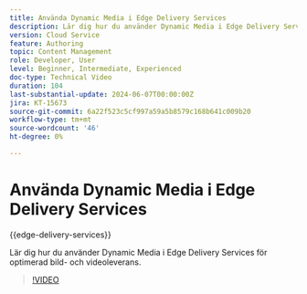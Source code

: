 ```yaml
---
title: Använda Dynamic Media i Edge Delivery Services
description: Lär dig hur du använder Dynamic Media i Edge Delivery Services för optimerad bild- och videoleverans.
version: Cloud Service
feature: Authoring
topic: Content Management
role: Developer, User
level: Beginner, Intermediate, Experienced
doc-type: Technical Video
duration: 104
last-substantial-update: 2024-06-07T00:00:00Z
jira: KT-15673
source-git-commit: 6a22f523c5cf997a59a5b8579c168b641c009b20
workflow-type: tm+mt
source-wordcount: '46'
ht-degree: 0%

---
```



# Använda Dynamic Media i Edge Delivery Services

{{edge-delivery-services}}

Lär dig hur du använder Dynamic Media i Edge Delivery Services för optimerad bild- och videoleverans.

>[!VIDEO](https://video.tv.adobe.com/v/3429593/?learn=on)
